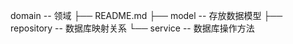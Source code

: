 domain              -- 领域
├── README.md
├── model           -- 存放数据模型
├── repository      -- 数据库映射关系
└── service         -- 数据库操作方法
